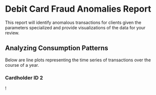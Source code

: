 # Debit Card Fraud Anomalies Report

This report will identify anomalous transactions for clients given the parameters specialized and provide visualizations of the data for your review.

## Analyzing Consumption Patterns
Below are line plots representing the time series of transactions over the course of a year.

### Cardholder ID 2
!

